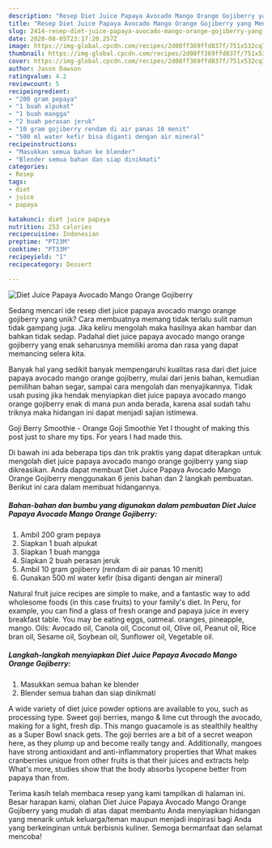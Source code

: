 ```yaml
---
description: "Resep Diet Juice Papaya Avocado Mango Orange Gojiberry yang Menggugah Selera"
title: "Resep Diet Juice Papaya Avocado Mango Orange Gojiberry yang Menggugah Selera"
slug: 2414-resep-diet-juice-papaya-avocado-mango-orange-gojiberry-yang-menggugah-selera
date: 2020-08-05T23:17:20.257Z
image: https://img-global.cpcdn.com/recipes/2d08ff369ffd837f/751x532cq70/diet-juice-papaya-avocado-mango-orange-gojiberry-foto-resep-utama.jpg
thumbnail: https://img-global.cpcdn.com/recipes/2d08ff369ffd837f/751x532cq70/diet-juice-papaya-avocado-mango-orange-gojiberry-foto-resep-utama.jpg
cover: https://img-global.cpcdn.com/recipes/2d08ff369ffd837f/751x532cq70/diet-juice-papaya-avocado-mango-orange-gojiberry-foto-resep-utama.jpg
author: Jason Dawson
ratingvalue: 4.2
reviewcount: 5
recipeingredient:
- "200 gram pepaya"
- "1 buah alpukat"
- "1 buah mangga"
- "2 buah perasan jeruk"
- "10 gram gojiberry rendam di air panas 10 menit"
- "500 ml water kefir bisa diganti dengan air mineral"
recipeinstructions:
- "Masukkan semua bahan ke blender"
- "Blender semua bahan dan siap dinikmati"
categories:
- Resep
tags:
- diet
- juice
- papaya

katakunci: diet juice papaya 
nutrition: 253 calories
recipecuisine: Indonesian
preptime: "PT23M"
cooktime: "PT33M"
recipeyield: "1"
recipecategory: Dessert

---
```



![Diet Juice Papaya Avocado Mango Orange Gojiberry](https://img-global.cpcdn.com/recipes/2d08ff369ffd837f/751x532cq70/diet-juice-papaya-avocado-mango-orange-gojiberry-foto-resep-utama.jpg)

Sedang mencari ide resep diet juice papaya avocado mango orange gojiberry yang unik? Cara membuatnya memang tidak terlalu sulit namun tidak gampang juga. Jika keliru mengolah maka hasilnya akan hambar dan bahkan tidak sedap. Padahal diet juice papaya avocado mango orange gojiberry yang enak seharusnya memiliki aroma dan rasa yang dapat memancing selera kita.

Banyak hal yang sedikit banyak mempengaruhi kualitas rasa dari diet juice papaya avocado mango orange gojiberry, mulai dari jenis bahan, kemudian pemilihan bahan segar, sampai cara mengolah dan menyajikannya. Tidak usah pusing jika hendak menyiapkan diet juice papaya avocado mango orange gojiberry enak di mana pun anda berada, karena asal sudah tahu triknya maka hidangan ini dapat menjadi sajian istimewa.

Goji Berry Smoothie - Orange Goji Smoothie Yet I thought of making this post just to share my tips. For years I had made this.


Di bawah ini ada beberapa tips dan trik praktis yang dapat diterapkan untuk mengolah diet juice papaya avocado mango orange gojiberry yang siap dikreasikan. Anda dapat membuat Diet Juice Papaya Avocado Mango Orange Gojiberry menggunakan 6 jenis bahan dan 2 langkah pembuatan. Berikut ini cara dalam membuat hidangannya.

<!--inarticleads1-->

##### Bahan-bahan dan bumbu yang digunakan dalam pembuatan Diet Juice Papaya Avocado Mango Orange Gojiberry:

1. Ambil 200 gram pepaya
1. Siapkan 1 buah alpukat
1. Siapkan 1 buah mangga
1. Siapkan 2 buah perasan jeruk
1. Ambil 10 gram gojiberry (rendam di air panas 10 menit)
1. Gunakan 500 ml water kefir (bisa diganti dengan air mineral)


Natural fruit juice recipes are simple to make, and a fantastic way to add wholesome foods (in this case fruits) to your family&#39;s diet. In Peru, for example, you can find a glass of fresh orange and papaya juice in every breakfast table. You may be eating eggs, oatmeal. oranges, pineapple, mango. Oils: Avocado oil, Canola oil, Coconut oil, Olive oil, Peanut oil, Rice bran oil, Sesame oil, Soybean oil, Sunflower oil, Vegetable oil. 

<!--inarticleads2-->

##### Langkah-langkah menyiapkan Diet Juice Papaya Avocado Mango Orange Gojiberry:

1. Masukkan semua bahan ke blender
1. Blender semua bahan dan siap dinikmati


A wide variety of diet juice powder options are available to you, such as processing type. Sweet goji berries, mango &amp; lime cut through the avocado, making for a light, fresh dip. This mango guacamole is as stealthily healthy as a Super Bowl snack gets. The goji berries are a bit of a secret weapon here, as they plump up and become really tangy and. Additionally, mangoes have strong antioxidant and anti-inflammatory properties that What makes cranberries unique from other fruits is that their juices and extracts help What&#39;s more, studies show that the body absorbs lycopene better from papaya than from. 

Terima kasih telah membaca resep yang kami tampilkan di halaman ini. Besar harapan kami, olahan Diet Juice Papaya Avocado Mango Orange Gojiberry yang mudah di atas dapat membantu Anda menyiapkan hidangan yang menarik untuk keluarga/teman maupun menjadi inspirasi bagi Anda yang berkeinginan untuk berbisnis kuliner. Semoga bermanfaat dan selamat mencoba!
